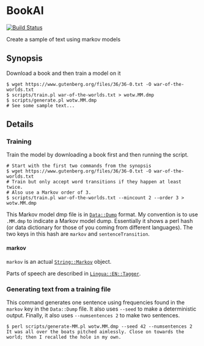 # BookAI

[![Build Status](https://travis-ci.com/lskatz/BookAI.svg?branch=master)](https://travis-ci.com/lskatz/BookAI)

Create a sample of text using markov models

## Synopsis

Download a book and then train a model on it
    
    $ wget https://www.gutenberg.org/files/36/36-0.txt -O war-of-the-worlds.txt
    $ scripts/train.pl war-of-the-worlds.txt > wotw.MM.dmp
    $ scripts/generate.pl wotw.MM.dmp
    # See some sample text...

## Details

### Training

Train the model by downloading a book first and then running the script.

    # Start with the first two commands from the synopsis
    $ wget https://www.gutenberg.org/files/36/36-0.txt -O war-of-the-worlds.txt
    # Train but only accept word transitions if they happen at least twice.
    # Also use a Markov order of 3.
    $ scripts/train.pl war-of-the-worlds.txt --mincount 2 --order 3 > wotw.MM.dmp

This Markov model dmp file is in [`Data::Dump`](https://metacpan.org/pod/Data::Dump) format.
My convention is to use `.MM.dmp` to indicate a Markov model dump.
Essentially it shows a perl hash (or data dictionary for those of you coming from different languages).
The two keys in this hash are `markov` and `sentenceTransition`.

#### markov

`markov` is an actual [`String::Markov`](https://metacpan.org/pod/String::Markov) object.

Parts of speech are described in [`Lingua::EN::Tagger`](https://metacpan.org/source/ACOBURN/Lingua-EN-Tagger-0.31/README).

### Generating text from a training file

This command generates one sentence using frequencies found in the `markov` key in the `Data::Dump` file.
It also uses `--seed` to make a deterministic output.
Finally, it also uses `--numsentences 2` to make two sentences.

    $ perl scripts/generate-MM.pl wotw.MM.dmp --seed 42 --numsentences 2
    It was all over the boats pitched aimlessly. Close on towards the world; then I recalled the hole in my own. 



